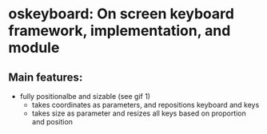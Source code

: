 # oskeyboard: On screen keyboard framework, implementation, and module

## Main features:
  - fully positionalbe and sizable (see gif 1)
    - takes coordinates as parameters, and repositions keyboard and keys
    - takes size as parameter and resizes all keys based on proportion and position
